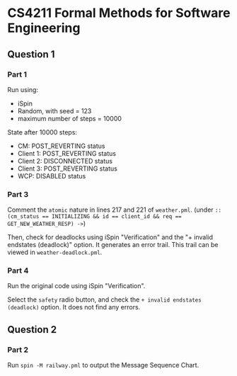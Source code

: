 # CS4211 Formal Methods for Software Engineering

## Question 1

### Part 1

Run using:
- iSpin
- Random, with seed = 123
- maximum number of steps = 10000 

State after 10000 steps:
- CM: POST_REVERTING status
- Client 1: POST_REVERTING status
- Client 2: DISCONNECTED status
- Client 3: POST_REVERTING status
- WCP: DISABLED status

### Part 3

Comment the `atomic` nature in lines 217 and 221 of `weather.pml`. 
(under `:: (cm_status == INITIALIZING && id == client_id && req == GET_NEW_WEATHER_RESP) ->`)

Then, check for deadlocks using iSpin "Verification" and the "+ invalid endstates (deadlock)" option. 
It generates an error trail.
This trail can be viewed in `weather-deadlock.pml`.

### Part 4

Run the original code using iSpin "Verification".

Select the `safety` radio button, and check the `+ invalid endstates (deadlock)` option.
It does not find any errors.


## Question 2

### Part 2

Run `spin -M railway.pml` to output the Message Sequence Chart.
